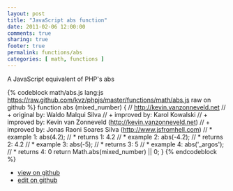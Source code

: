 ```yaml
---
layout: post
title: "JavaScript abs function"
date: 2011-02-06 12:00:00
comments: true
sharing: true
footer: true
permalink: functions/abs
categories: [ math, functions ]
---
```

A JavaScript equivalent of PHP's abs
<!-- more -->
{% codeblock math/abs.js lang:js https://raw.github.com/kvz/phpjs/master/functions/math/abs.js raw on github %}
function abs (mixed_number) {
    // http://kevin.vanzonneveld.net
    // +   original by: Waldo Malqui Silva
    // +   improved by: Karol Kowalski
    // +   improved by: Kevin van Zonneveld (http://kevin.vanzonneveld.net)
    // +   improved by: Jonas Raoni Soares Silva (http://www.jsfromhell.com)
    // *     example 1: abs(4.2);
    // *     returns 1: 4.2
    // *     example 2: abs(-4.2);
    // *     returns 2: 4.2
    // *     example 3: abs(-5);
    // *     returns 3: 5
    // *     example 4: abs('_argos');
    // *     returns 4: 0
    return Math.abs(mixed_number) || 0;
}
{% endcodeblock %}
<ul>
 <li><a href="https://github.com/kvz/phpjs/blob/master/functions/math/abs.js">view on github</a></li>
 <li><a href="https://github.com/kvz/phpjs/edit/master/functions/math/abs.js">edit on github</a></li>
</ul>
